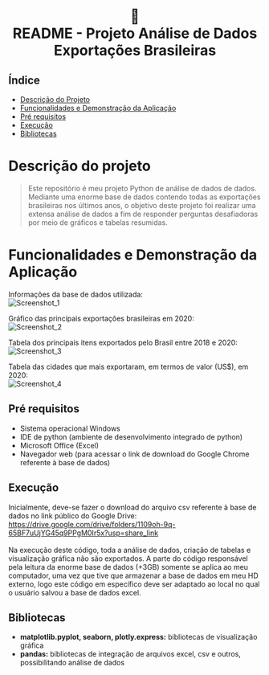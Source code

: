 <h1 align="center">
📄<br>README - Projeto Análise de Dados Exportações Brasileiras
</h1>

## Índice 

* [Descrição do Projeto](#descrição-do-projeto)
* [Funcionalidades e Demonstração da Aplicação](#funcionalidades-e-demonstração-da-aplicação)
* [Pré requisitos](#pré-requisitos)
* [Execução](#execução)
* [Bibliotecas](#bibliotecas)

# Descrição do projeto
> Este repositório é meu projeto Python de análise de dados de dados. Mediante uma enorme base de dados contendo todas as exportações brasileiras nos últimos anos, o objetivo deste projeto foi realizar uma extensa análise de dados a fim de responder perguntas desafiadoras por meio de gráficos e tabelas resumidas.

# Funcionalidades e Demonstração da Aplicação

Informações da base de dados utilizada:<br>
![Screenshot_1](https://user-images.githubusercontent.com/128300382/228242908-e3c04376-06a8-4317-b252-a1f1d045159f.png)

Gráfico das principais exportações brasileiras em 2020:<br>
![Screenshot_2](https://user-images.githubusercontent.com/128300382/228243072-1a87b1be-b7ea-4b0e-b0e1-bf674ec16f1d.png)

Tabela dos principais itens exportados pelo Brasil entre 2018 e 2020:<br>
![Screenshot_3](https://user-images.githubusercontent.com/128300382/228243232-8700308f-c57a-4e15-bcb5-d18e504d993d.png)

Tabela das cidades que mais exportaram, em termos de valor (US$), em 2020:<br>
![Screenshot_4](https://user-images.githubusercontent.com/128300382/228243395-675c34ac-74e9-41b8-b32e-3a2eebf1ae39.png)

## Pré requisitos

* Sistema operacional Windows
* IDE de python (ambiente de desenvolvimento integrado de python)
* Microsoft Office (Excel)
* Navegador web (para acessar o link de download do Google Chrome referente à base de dados)

## Execução

Inicialmente, deve-se fazer o download do arquivo csv referente à base de dados no link público do Google Drive: https://drive.google.com/drive/folders/1109oh-9q-65BF7uUjYG45q9PPgM0Ir5x?usp=share_link <br>
<br>
Na execução deste código, toda a análise de dados, criação de tabelas e visualização gráfica não são exportados. A parte do código responsável pela leitura da enorme base de dados (+3GB) somente se aplica ao meu computador, uma vez que tive que armazenar a base de dados em meu HD externo, logo este código em específico deve ser adaptado ao local no qual o usuário salvou a base de dados excel.

## Bibliotecas

* <strong>matplotlib.pyplot, seaborn, plotly.express:</strong> bibliotecas de visualização gráfica<br>
* <strong>pandas:</strong> bibliotecas de integração de arquivos excel, csv e outros, possibilitando análise de dados<br>
